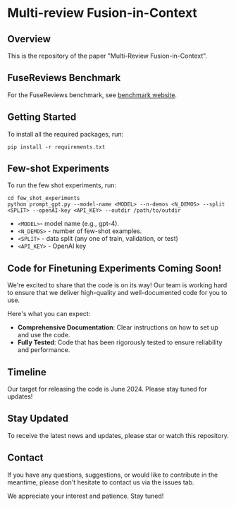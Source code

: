 # Multi-review Fusion-in-Context

## Overview
This is the repository of the paper "Multi-Review Fusion-in-Context".

## FuseReviews Benchmark
For the FuseReviews benchmark, see [benchmark website](https://fusereviews.github.io/).

## Getting Started
To install all the required packages, run:
```
pip install -r requirements.txt
```

## Few-shot Experiments
To run the few shot experiments, run:
```
cd few_shot_experiments
python prompt_gpt.py --model-name <MODEL> --n-demos <N_DEMOS> --split <SPLIT> --openAI-key <API_KEY> --outdir /path/to/outdir
```

* `<MODEL>`- model name (e.g., gpt-4).
* `<N_DEMOS>` - number of few-shot examples.
* `<SPLIT>` - data split (any one of train, validation, or test)
* `<API_KEY>` - OpenAI key


## Code for Finetuning Experiments Coming Soon!
We're excited to share that the code is on its way! 
Our team is working hard to ensure that we deliver high-quality and well-documented code for you to use. 

Here's what you can expect:
* **Comprehensive Documentation**: Clear instructions on how to set up and use the code.
* **Fully Tested**: Code that has been rigorously tested to ensure reliability and performance.

## Timeline
Our target for releasing the code is June 2024. Please stay tuned for updates!

## Stay Updated
To receive the latest news and updates, please star or watch this repository.

## Contact
If you have any questions, suggestions, or would like to contribute in the meantime, please don't hesitate to contact us via the issues tab.

We appreciate your interest and patience. Stay tuned!
